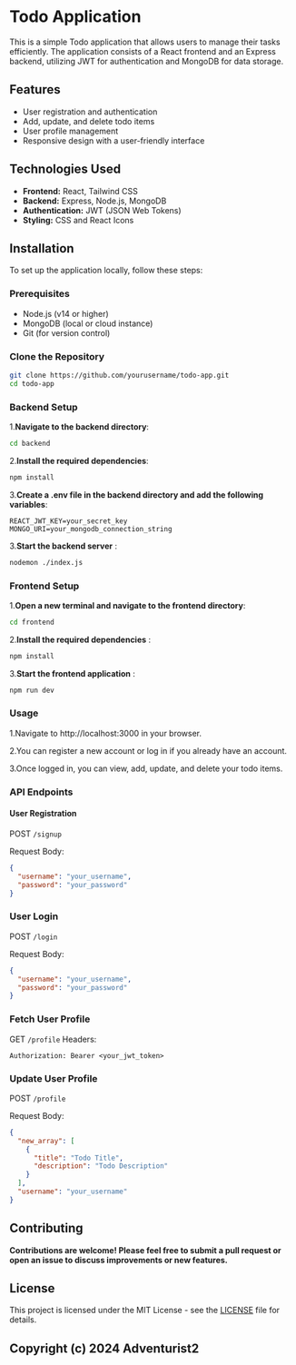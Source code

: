 # Todo Application

This is a simple Todo application that allows users to manage their tasks efficiently. The application consists of a React frontend and an Express backend, utilizing JWT for authentication and MongoDB for data storage.

## Features

- User registration and authentication
- Add, update, and delete todo items
- User profile management
- Responsive design with a user-friendly interface

## Technologies Used

- **Frontend:** React, Tailwind CSS
- **Backend:** Express, Node.js, MongoDB
- **Authentication:** JWT (JSON Web Tokens)
- **Styling:** CSS and React Icons

## Installation

To set up the application locally, follow these steps:

### Prerequisites

- Node.js (v14 or higher)
- MongoDB (local or cloud instance)
- Git (for version control)

### Clone the Repository

```bash
git clone https://github.com/yourusername/todo-app.git
cd todo-app
```
### Backend Setup
1.**Navigate to the backend directory**:

```bash
cd backend
```
2.**Install the required dependencies**:


```bash
npm install
```
3.**Create a .env file in the backend directory and add the following variables**:

```plaintext
REACT_JWT_KEY=your_secret_key
MONGO_URI=your_mongodb_connection_string
```
3.**Start the backend server** :

```bash
nodemon ./index.js
```
### Frontend Setup
1.**Open a new terminal and navigate to the frontend directory**:

```bash
cd frontend
```
2.**Install the required dependencies** :

```bash
npm install
```
3.**Start the frontend application** :

```bash
npm run dev
```
### Usage
1.Navigate to http://localhost:3000 in your browser.

2.You can register a new account or log in if you already have an account.

3.Once logged in, you can view, add, update, and delete your todo items.

### API Endpoints
#### User Registration
POST `/signup`

Request Body:

```json
{
  "username": "your_username",
  "password": "your_password"
}
```
### User Login
POST `/login`

Request Body:

```json
{
  "username": "your_username",
  "password": "your_password"
}
```
### Fetch User Profile
GET `/profile`
Headers:

```plaintext
Authorization: Bearer <your_jwt_token>
```
### Update User Profile
POST `/profile`

Request Body:

```json
{
  "new_array": [
    {
      "title": "Todo Title",
      "description": "Todo Description"
    }
  ],
  "username": "your_username"
}
```
## Contributing
**Contributions are welcome! Please feel free to submit a pull request or open an issue to discuss improvements or new features.**

## License
This project is licensed under the MIT License - see the [LICENSE](LICENSE) file for details.


## Copyright (c) **2024** **Adventurist2**

